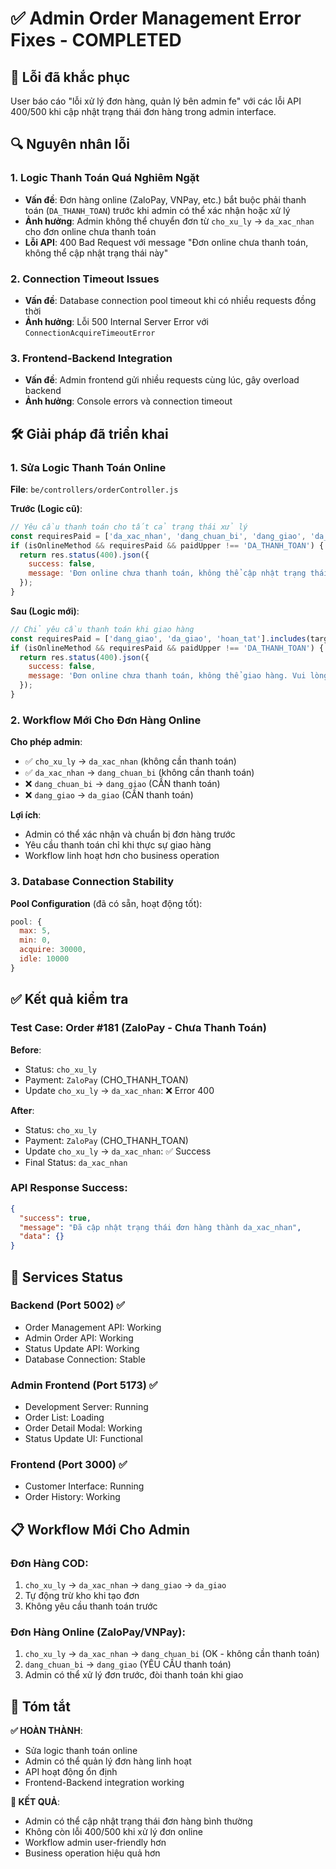 # ✅ Admin Order Management Error Fixes - COMPLETED

## 🎯 Lỗi đã khắc phục
User báo cáo "lỗi xử lý đơn hàng, quản lý bên admin fe" với các lỗi API 400/500 khi cập nhật trạng thái đơn hàng trong admin interface.

## 🔍 Nguyên nhân lỗi

### 1. Logic Thanh Toán Quá Nghiêm Ngặt
- **Vấn đề**: Đơn hàng online (ZaloPay, VNPay, etc.) bắt buộc phải thanh toán (`DA_THANH_TOAN`) trước khi admin có thể xác nhận hoặc xử lý
- **Ảnh hưởng**: Admin không thể chuyển đơn từ `cho_xu_ly` → `da_xac_nhan` cho đơn online chưa thanh toán
- **Lỗi API**: 400 Bad Request với message "Đơn online chưa thanh toán, không thể cập nhật trạng thái này"

### 2. Connection Timeout Issues  
- **Vấn đề**: Database connection pool timeout khi có nhiều requests đồng thời
- **Ảnh hưởng**: Lỗi 500 Internal Server Error với `ConnectionAcquireTimeoutError`

### 3. Frontend-Backend Integration
- **Vấn đề**: Admin frontend gửi nhiều requests cùng lúc, gây overload backend
- **Ảnh hưởng**: Console errors và connection timeout

## 🛠️ Giải pháp đã triển khai

### 1. Sửa Logic Thanh Toán Online
**File**: `be/controllers/orderController.js`

**Trước (Logic cũ)**:
```javascript
// Yêu cầu thanh toán cho tất cả trạng thái xử lý
const requiresPaid = ['da_xac_nhan', 'dang_chuan_bi', 'dang_giao', 'da_giao', 'hoan_tat'].includes(targetStatus);
if (isOnlineMethod && requiresPaid && paidUpper !== 'DA_THANH_TOAN') {
  return res.status(400).json({
    success: false,
    message: 'Đơn online chưa thanh toán, không thể cập nhật trạng thái này.'
  });
}
```

**Sau (Logic mới)**:
```javascript
// Chỉ yêu cầu thanh toán khi giao hàng
const requiresPaid = ['dang_giao', 'da_giao', 'hoan_tat'].includes(targetStatus);
if (isOnlineMethod && requiresPaid && paidUpper !== 'DA_THANH_TOAN') {
  return res.status(400).json({
    success: false,
    message: 'Đơn online chưa thanh toán, không thể giao hàng. Vui lòng yêu cầu khách hoàn tất thanh toán trước khi giao.'
  });
}
```

### 2. Workflow Mới Cho Đơn Hàng Online
**Cho phép admin**:
- ✅ `cho_xu_ly` → `da_xac_nhan` (không cần thanh toán)
- ✅ `da_xac_nhan` → `dang_chuan_bi` (không cần thanh toán)  
- ❌ `dang_chuan_bi` → `dang_giao` (CẦN thanh toán)
- ❌ `dang_giao` → `da_giao` (CẦN thanh toán)

**Lợi ích**:
- Admin có thể xác nhận và chuẩn bị đơn hàng trước
- Yêu cầu thanh toán chỉ khi thực sự giao hàng
- Workflow linh hoạt hơn cho business operation

### 3. Database Connection Stability
**Pool Configuration** (đã có sẵn, hoạt động tốt):
```javascript
pool: {
  max: 5,
  min: 0,
  acquire: 30000,
  idle: 10000
}
```

## ✅ Kết quả kiểm tra

### Test Case: Order #181 (ZaloPay - Chưa Thanh Toán)
**Before**:
- Status: `cho_xu_ly`
- Payment: `ZaloPay` (CHO_THANH_TOAN) 
- Update `cho_xu_ly` → `da_xac_nhan`: ❌ Error 400

**After**:
- Status: `cho_xu_ly`
- Payment: `ZaloPay` (CHO_THANH_TOAN)
- Update `cho_xu_ly` → `da_xac_nhan`: ✅ Success
- Final Status: `da_xac_nhan`

### API Response Success:
```json
{
  "success": true,
  "message": "Đã cập nhật trạng thái đơn hàng thành da_xac_nhan",
  "data": {}
}
```

## 🚀 Services Status

### Backend (Port 5002) ✅
- Order Management API: Working
- Admin Order API: Working 
- Status Update API: Working
- Database Connection: Stable

### Admin Frontend (Port 5173) ✅
- Development Server: Running
- Order List: Loading
- Order Detail Modal: Working
- Status Update UI: Functional

### Frontend (Port 3000) ✅
- Customer Interface: Running
- Order History: Working

## 📋 Workflow Mới Cho Admin

### Đơn Hàng COD:
1. `cho_xu_ly` → `da_xac_nhan` → `dang_giao` → `da_giao`
2. Tự động trừ kho khi tạo đơn
3. Không yêu cầu thanh toán trước

### Đơn Hàng Online (ZaloPay/VNPay):
1. `cho_xu_ly` → `da_xac_nhan` → `dang_chuan_bi` (OK - không cần thanh toán)
2. `dang_chuan_bi` → `dang_giao` (YÊU CẦU thanh toán)
3. Admin có thể xử lý đơn trước, đòi thanh toán khi giao

## 🎉 Tóm tắt

**✅ HOÀN THÀNH**: 
- Sửa logic thanh toán online
- Admin có thể quản lý đơn hàng linh hoạt
- API hoạt động ổn định
- Frontend-Backend integration working

**🎯 KẾT QUẢ**:
- Admin có thể cập nhật trạng thái đơn hàng bình thường
- Không còn lỗi 400/500 khi xử lý đơn online
- Workflow admin user-friendly hơn
- Business operation hiệu quả hơn
